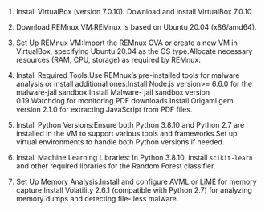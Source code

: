 1. Install VirtualBox (version 7.0.10): Download and install VirtualBox 7.0.10
2. Download REMnux VM:REMnux is based on Ubuntu 20.04 (x86/amd64).

3. Set Up REMnux VM:Import the REMnux OVA or create a new VM in VirtualBox, specifying
Ubuntu 20.04 as the OS type.Allocate necessary resources (RAM, CPU, storage) as required
by REMnux.
4. Install Required Tools:Use REMnux’s pre-installed tools for malware analysis or install
additional ones:Install Node.js version>= 6.6.0 for the malware-jail sandbox:Install Malware-
jail sandbox version 0.19.Watchdog for monitoring PDF downloads.Install Origami gem
version 2.1.0 for extracting JavaScript from PDF files.

6. Install Python Versions:Ensure both Python 3.8.10 and Python 2.7 are installed in the VM
to support various tools and frameworks.Set up virtual environments to handle both Python
versions if needed.

8. Install Machine Learning Libraries: In Python 3.8.10, install `scikit-learn` and other
required libraries for the Random Forest classifier.

10. Set Up Memory Analysis:Install and configure AVML or LiME for memory capture.Install
Volatility 2.6.1 (compatible with Python 2.7) for analyzing memory dumps and detecting file-
less malware.
